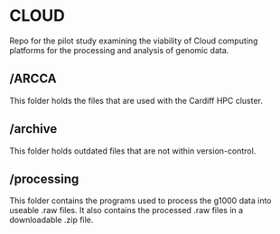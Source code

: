 <h1>CLOUD</h1>
Repo for the pilot study examining the viability of Cloud computing platforms for the processing and analysis of genomic data.

<h2>/ARCCA</h2>
This folder holds the files that are used with the Cardiff HPC cluster.

<h2>/archive</h2>
This folder holds outdated files that are not within version-control.

<h2>/processing</h2>
This folder contains the programs used to process the g1000 data into useable .raw files.  It also contains the processed .raw files in a downloadable .zip file.
